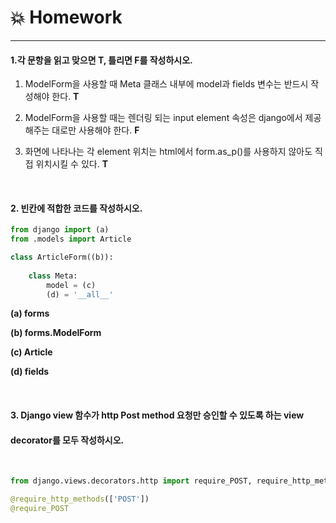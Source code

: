 # :boom: Homework

---



#### **1.각 문항을 읽고 맞으면 T, 틀리면 F를 작성하시오.**

1. ModelForm을 사용할 때 Meta 클래스 내부에 model과 fields 변수는 반드시 작성해야 한다.   **T**

2. ModelForm을 사용할 때는 렌더링 되는 input element 속성은 django에서 제공해주는 대로만 사용해야 
   한다. **F**

3.  화면에 나타나는 각 element 위치는 html에서 form.as_p()를 사용하지 않아도 직접 위치시킬 수 있다. **T**

   ​										


#### 2. 빈칸에 적합한 코드를 작성하시오.

```python
from django import (a)
from .models import Article

class ArticleForm((b)):
    
    class Meta:
        model = (c)
        (d) = '__all__'
```

**(a) forms**

**(b) forms.ModelForm**

**(c) Article**

**(d) fields**

​												

#### 3. Django view 함수가 http Post method 요청만 승인할 수 있도록 하는 view 

#### decorator를 모두 작성하시오.

​										

```python
from django.views.decorators.http import require_POST, require_http_methods			

@require_http_methods(['POST'])
@require_POST
```

